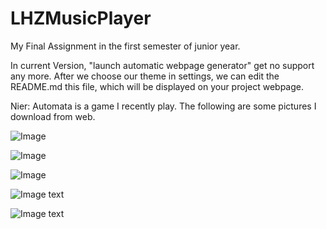 # LHZMusicPlayer
My Final Assignment in the first semester of junior year.

In current Version, "launch automatic webpage generator" get no support any more. After we choose our theme in settings, we can edit the README.md this file, which will be displayed on your project webpage.

Nier: Automata is a game I recently play. The following are some pictures I download from web.

![Image](https://github.com/BAJIAObujie/LHZMusicPlayer/blob/master/MyPictures/biQ2g-1fptZ1wT3cS1hc-u0.JPG)

![Image](https://github.com/BAJIAObujie/LHZMusicPlayer/blob/master/MyPictures/gamersky_03origin_05_201731121224DC.jpg)

![Image](https://github.com/BAJIAObujie/LHZMusicPlayer/blob/master/MyPictures/gamersky_04origin_07_201691817235F5.jpg)

![Image text](https://github.com/BAJIAObujie/LHZMusicPlayer/blob/master/MyPictures/gamersky_05origin_09_201712820215AF.jpg)

![Image text](https://github.com/BAJIAObujie/LHZMusicPlayer/blob/master/MyPictures/gamersky_06origin_11_20174152140623.jpg)
